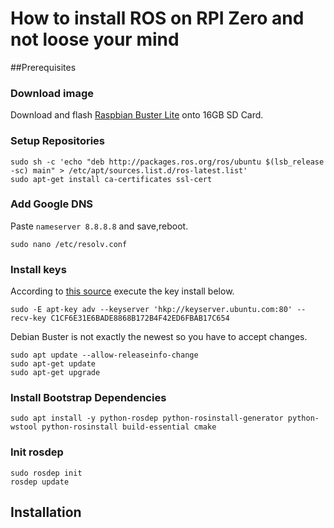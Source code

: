 # How to install ROS on RPI Zero and not loose your mind

##Prerequisites
### Download image
Download and flash [Raspbian Buster Lite](https://downloads.raspberrypi.org/raspbian_lite/images/raspbian_lite-2020-02-14/) onto 16GB SD Card.

### Setup Repositories
```
sudo sh -c 'echo "deb http://packages.ros.org/ros/ubuntu $(lsb_release -sc) main" > /etc/apt/sources.list.d/ros-latest.list'
sudo apt-get install ca-certificates ssl-cert
```
### Add Google DNS
Paste `nameserver 8.8.8.8` and save,reboot.
```
sudo nano /etc/resolv.conf
```
### Install keys
According to [this source](https://answers.ros.org/question/329434/installing-ros-kinetic-on-the-raspberry-pi-no_pubkey-f42ed6fbab17c654/) execute the key install below.
```
sudo -E apt-key adv --keyserver 'hkp://keyserver.ubuntu.com:80' --recv-key C1CF6E31E6BADE8868B172B4F42ED6FBAB17C654
```
Debian Buster is not exactly the newest so you have to accept changes.
```
sudo apt update --allow-releaseinfo-change
sudo apt-get update
sudo apt-get upgrade
```
### Install Bootstrap Dependencies
```
sudo apt install -y python-rosdep python-rosinstall-generator python-wstool python-rosinstall build-essential cmake
```
### Init rosdep
```
sudo rosdep init
rosdep update
```
## Installation

